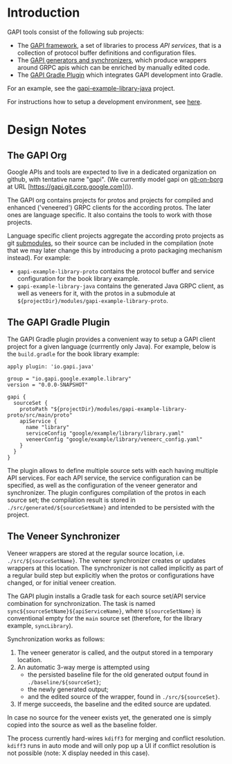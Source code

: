 # Introduction

GAPI tools consist of the following sub projects:

- The [GAPI framework](./fx), a set of libraries to process _API services_,
  that is a collection of protocol buffer definitions and configuration files.
- The [GAPI generators and synchronizers](./vgen), which produce wrappers around GRPC apis
  which can be enriched by manually edited code.
- The [GAPI Gradle Plugin](./gradle-plugin/README.md) which integrates GAPI development into Gradle.

For an example, see the
[gapi-example-library-java](https://gapi.git.corp.google.com/gapi-example-library-java) project.

For instructions how to setup a development environment, see [here](./DEVELOPMENT.md).

# Design Notes

## The GAPI Org

Google APIs and tools are expected to live in a dedicated organization on github, with tentative 
name "gapi". (We currently model gapi on [git-on-borg](go/git-on-borg) at URL
[https://gapi.git.corp.google.com]()).

The GAPI org contains projects for protos and projects for compiled and enhanced ('veneered')
GRPC clients for the according protos. The later ones are language specific. It also contains
the tools to work with those projects.

Language specific client projects aggregate the according proto projects as git 
[submodules](https://git-scm.com/docs/git-submodule), so their source can be
included in the compilation (note that we may later change this by introducing a proto packaging
mechanism instead). For example:

- `gapi-example-library-proto` contains the protocol buffer and service configuration for the book
  library example.
- `gapi-example-library-java` contains the generated Java GRPC client, as well as veneers for it,
  with the protos in a submodule at `${projectDir}/modules/gapi-example-library-proto`.

## The GAPI Gradle Plugin

The GAPI Gradle plugin provides a convenient way to setup a GAPI client project for a given language
(currrently only Java). For example, below is the `build.gradle` for the book library example:

    apply plugin: 'io.gapi.java'

    group = "io.gapi.google.example.library"
    version = "0.0.0-SNAPSHOT"

    gapi {
      sourceSet {
        protoPath "${projectDir}/modules/gapi-example-library-proto/src/main/proto"
        apiService {
          name "library"
          serviceConfig "google/example/library/library.yaml"
          veneerConfig "google/example/library/veneerc_config.yaml"
        }
      }
    }

The plugin allows to define multiple source sets with each having multiple API services. For each
API service, the service configuration can be specified, as well as the configuration of
the veneer generator and synchronizer. The plugin configures compilation of the protos in
each source set; the compilation result is stored in `./src/generated/${sourceSetName}` and 
intended to be persisted with the project.

## The Veneer Synchronizer

Veneer wrappers are stored at the regular source location, i.e. `./src/${sourceSetName}`. The
veneer synchronizer creates or updates wrappers at this location. The synchronizer is not 
called implicitly as part of a regular build step but explicitly when the protos or configurations 
have changed, or for initial veneer creation.

The GAPI plugin installs a Gradle task for each source set/API service combination for 
synchronization. The task is named `sync${sourceSetName}${apiServiceName}`, where `${sourceSetName}`
is conventional empty for the `main` source set (therefore, for the library example, `syncLibrary`).

Synchronization works as follows:

1. The veneer generator is called, and the output stored in a temporary location.
2. An automatic 3-way merge is attempted using
   - the persisted baseline file for the old generated output found in 
     `./baseline/${sourceSet}`;
   - the newly generated output;
   - and the edited source of the wrapper, found in `./src/${sourceSet}`.
3. If merge succeeds, the baseline and the edited source are updated.

In case no source for the veneer exists yet, the generated one is simply copied into the source
as well as the baseline folder.

The process currently hard-wires `kdiff3` for merging and conflict resolution. `kdiff3` runs in auto
mode and will only pop up a UI if conflict resolution is not possible (note: X display needed in
this case).